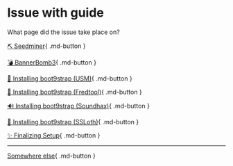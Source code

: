 # Issue with guide

What page did the issue take place on?

[:pick: Seedminer](seedminer-landing){ .md-button }

[:bomb: BannerBomb3](bb3){ .md-button }

[:safety_vest: Installing boot9strap (USM)](unsafemode-landing){ .md-button }

[:frog: Installing boot9strap (Fredtool)](fredtool-landing){ .md-button }

[:loud_sound: Installing boot9strap (Soundhax)](soundhax-landing){ .md-button }

[:sloth: Installing boot9strap (SSLoth)](ssloth-landing){ .md-button }

[:sparkles: Finalizing Setup](finalizing){ .md-button }

---

[Somewhere else](/troubleshoot/issue/unknown){ .md-button }